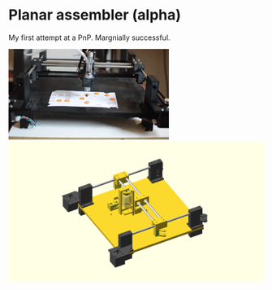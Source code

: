 # Planar assembler (alpha)

My first attempt at a PnP. Margnially successful.

![Operating](./operating.gif)
![Platform](./platform.png)
